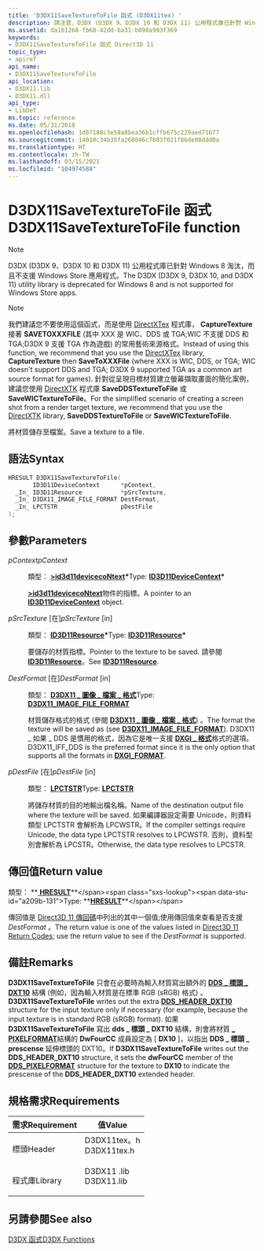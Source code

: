 ```yaml
---
title: 'D3DX11SaveTextureToFile 函式 (D3DX11tex) '
description: 請注意，D3DX (D3DX 9、D3DX 10 和 D3DX 11) 公用程式庫已針對 Windows 8 淘汰，而且不支援 Windows Store 應用程式。 請注意，我們建議您不要使用這個函式，而是使用 DirectXTex 程式庫，CaptureTexture 接著 SaveToXXXFile (其中 XXX 是 WIC、DDS 或 TGA;WIC 不支援 DDS 和 TGA;D3DX 9 支援 TGA 作為遊戲) 的常用藝術來源格式。 針對從呈現目標材質建立螢幕擷取畫面的簡化案例，建議您使用 DirectXTK 程式庫 SaveDDSTextureToFile 或 SaveWICTextureToFile。 將材質儲存至檔案。
ms.assetid: da161268-fb68-42dd-ba31-b090a993f369
keywords:
- D3DX11SaveTextureToFile 函式 Direct3D 11
topic_type:
- apiref
api_name:
- D3DX11SaveTextureToFile
api_location:
- D3DX11.lib
- D3DX11.dll
api_type:
- LibDef
ms.topic: reference
ms.date: 05/31/2018
ms.openlocfilehash: 1d87188c3e58a8bea36b1cffb675c229aed71677
ms.sourcegitcommit: 14010c34b35fa268046c7683f021f86de08ddd0a
ms.translationtype: HT
ms.contentlocale: zh-TW
ms.lasthandoff: 03/15/2021
ms.locfileid: "104974588"
---
```

# <a name="d3dx11savetexturetofile-function"></a><span data-ttu-id="a209b-107">D3DX11SaveTextureToFile 函式</span><span class="sxs-lookup"><span data-stu-id="a209b-107">D3DX11SaveTextureToFile function</span></span>

> [!Note]  
> <span data-ttu-id="a209b-108">D3DX (D3DX 9、D3DX 10 和 D3DX 11) 公用程式庫已針對 Windows 8 淘汰，而且不支援 Windows Store 應用程式。</span><span class="sxs-lookup"><span data-stu-id="a209b-108">The D3DX (D3DX 9, D3DX 10, and D3DX 11) utility library is deprecated for Windows 8 and is not supported for Windows Store apps.</span></span>

 

> [!Note]  
> <span data-ttu-id="a209b-109">我們建議您不要使用這個函式，而是使用 [DirectXTex](https://github.com/Microsoft/DirectXTex) 程式庫， **CaptureTexture** 接著 **SAVETOXXXFILE** (其中 XXX 是 WIC、DDS 或 TGA;WIC 不支援 DDS 和 TGA;D3DX 9 支援 TGA 作為遊戲) 的常用藝術來源格式。</span><span class="sxs-lookup"><span data-stu-id="a209b-109">Instead of using this function, we recommend that you use the [DirectXTex](https://github.com/Microsoft/DirectXTex) library, **CaptureTexture** then **SaveToXXXFile** (where XXX is WIC, DDS, or TGA; WIC doesn't support DDS and TGA; D3DX 9 supported TGA as a common art source format for games).</span></span> <span data-ttu-id="a209b-110">針對從呈現目標材質建立螢幕擷取畫面的簡化案例，建議您使用 [DirectXTK](https://github.com/Microsoft/DirectXTK) 程式庫 **SaveDDSTextureToFile** 或 **SaveWICTextureToFile**。</span><span class="sxs-lookup"><span data-stu-id="a209b-110">For the simplified scenario of creating a screen shot from a render target texture, we recommend that you use the [DirectXTK](https://github.com/Microsoft/DirectXTK) library, **SaveDDSTextureToFile** or **SaveWICTextureToFile**.</span></span>

 

<span data-ttu-id="a209b-111">將材質儲存至檔案。</span><span class="sxs-lookup"><span data-stu-id="a209b-111">Save a texture to a file.</span></span>

## <a name="syntax"></a><span data-ttu-id="a209b-112">語法</span><span class="sxs-lookup"><span data-stu-id="a209b-112">Syntax</span></span>


```C++
HRESULT D3DX11SaveTextureToFile(
       ID3D11DeviceContext      *pContext,
  _In_ ID3D11Resource           *pSrcTexture,
  _In_ D3DX11_IMAGE_FILE_FORMAT DestFormat,
  _In_ LPCTSTR                  pDestFile
);
```



## <a name="parameters"></a><span data-ttu-id="a209b-113">參數</span><span class="sxs-lookup"><span data-stu-id="a209b-113">Parameters</span></span>

<dl> <dt>

<span data-ttu-id="a209b-114">*pContext*</span><span class="sxs-lookup"><span data-stu-id="a209b-114">*pContext*</span></span> 
</dt> <dd>

<span data-ttu-id="a209b-115">類型： **[ **>id3d11devicecoNtext**](/windows/desktop/api/D3D11/nn-d3d11-id3d11devicecontext)\***</span><span class="sxs-lookup"><span data-stu-id="a209b-115">Type: **[**ID3D11DeviceContext**](/windows/desktop/api/D3D11/nn-d3d11-id3d11devicecontext)\***</span></span>

<span data-ttu-id="a209b-116">[**>id3d11devicecoNtext**](/windows/desktop/api/D3D11/nn-d3d11-id3d11devicecontext)物件的指標。</span><span class="sxs-lookup"><span data-stu-id="a209b-116">A pointer to an [**ID3D11DeviceContext**](/windows/desktop/api/D3D11/nn-d3d11-id3d11devicecontext) object.</span></span>

</dd> <dt>

<span data-ttu-id="a209b-117">*pSrcTexture* \[在\]</span><span class="sxs-lookup"><span data-stu-id="a209b-117">*pSrcTexture* \[in\]</span></span>
</dt> <dd>

<span data-ttu-id="a209b-118">類型： **[ **ID3D11Resource**](/windows/desktop/api/D3D11/nn-d3d11-id3d11resource)\***</span><span class="sxs-lookup"><span data-stu-id="a209b-118">Type: **[**ID3D11Resource**](/windows/desktop/api/D3D11/nn-d3d11-id3d11resource)\***</span></span>

<span data-ttu-id="a209b-119">要儲存的材質指標。</span><span class="sxs-lookup"><span data-stu-id="a209b-119">Pointer to the texture to be saved.</span></span> <span data-ttu-id="a209b-120">請參閱 [**ID3D11Resource**](/windows/desktop/api/D3D11/nn-d3d11-id3d11resource)。</span><span class="sxs-lookup"><span data-stu-id="a209b-120">See [**ID3D11Resource**](/windows/desktop/api/D3D11/nn-d3d11-id3d11resource).</span></span>

</dd> <dt>

<span data-ttu-id="a209b-121">*DestFormat* \[在\]</span><span class="sxs-lookup"><span data-stu-id="a209b-121">*DestFormat* \[in\]</span></span>
</dt> <dd>

<span data-ttu-id="a209b-122">類型： **[ **D3DX11 \_ 圖像 \_ 檔案 \_ 格式**](d3dx11-image-file-format.md)**</span><span class="sxs-lookup"><span data-stu-id="a209b-122">Type: **[**D3DX11\_IMAGE\_FILE\_FORMAT**](d3dx11-image-file-format.md)**</span></span>

<span data-ttu-id="a209b-123">材質儲存格式的格式 (參閱 [**D3DX11 \_ 圖像 \_ 檔案 \_ 格式**](d3dx11-image-file-format.md)) 。</span><span class="sxs-lookup"><span data-stu-id="a209b-123">The format the texture will be saved as (see [**D3DX11\_IMAGE\_FILE\_FORMAT**](d3dx11-image-file-format.md)).</span></span> <span data-ttu-id="a209b-124">D3DX11 \_ 如果 \_ DDS 是慣用的格式，因為它是唯一支援 [**DXGI \_ 格式**](/windows/desktop/api/dxgiformat/ne-dxgiformat-dxgi_format)格式的選項。</span><span class="sxs-lookup"><span data-stu-id="a209b-124">D3DX11\_IFF\_DDS is the preferred format since it is the only option that supports all the formats in [**DXGI\_FORMAT**](/windows/desktop/api/dxgiformat/ne-dxgiformat-dxgi_format).</span></span>

</dd> <dt>

<span data-ttu-id="a209b-125">*pDestFile* \[在\]</span><span class="sxs-lookup"><span data-stu-id="a209b-125">*pDestFile* \[in\]</span></span>
</dt> <dd>

<span data-ttu-id="a209b-126">類型： **[ **LPCTSTR**](/windows/desktop/WinProg/windows-data-types)**</span><span class="sxs-lookup"><span data-stu-id="a209b-126">Type: **[**LPCTSTR**](/windows/desktop/WinProg/windows-data-types)**</span></span>

<span data-ttu-id="a209b-127">將儲存材質的目的地輸出檔名稱。</span><span class="sxs-lookup"><span data-stu-id="a209b-127">Name of the destination output file where the texture will be saved.</span></span> <span data-ttu-id="a209b-128">如果編譯器設定需要 Unicode，則資料類型 LPCTSTR 會解析為 LPCWSTR。</span><span class="sxs-lookup"><span data-stu-id="a209b-128">If the compiler settings require Unicode, the data type LPCTSTR resolves to LPCWSTR.</span></span> <span data-ttu-id="a209b-129">否則，資料型別會解析為 LPCSTR。</span><span class="sxs-lookup"><span data-stu-id="a209b-129">Otherwise, the data type resolves to LPCSTR.</span></span>

</dd> </dl>

## <a name="return-value"></a><span data-ttu-id="a209b-130">傳回值</span><span class="sxs-lookup"><span data-stu-id="a209b-130">Return value</span></span>

<span data-ttu-id="a209b-131">類型： **[ **HRESULT**](https://msdn.microsoft.com/library/Bb401631(v=MSDN.10).aspx)**</span><span class="sxs-lookup"><span data-stu-id="a209b-131">Type: **[**HRESULT**](https://msdn.microsoft.com/library/Bb401631(v=MSDN.10).aspx)**</span></span>

<span data-ttu-id="a209b-132">傳回值是 [Direct3D 11 傳回碼](d3d11-graphics-reference-returnvalues.md)中列出的其中一個值;使用傳回值來查看是否支援 *DestFormat* 。</span><span class="sxs-lookup"><span data-stu-id="a209b-132">The return value is one of the values listed in [Direct3D 11 Return Codes](d3d11-graphics-reference-returnvalues.md); use the return value to see if the *DestFormat* is supported.</span></span>

## <a name="remarks"></a><span data-ttu-id="a209b-133">備註</span><span class="sxs-lookup"><span data-stu-id="a209b-133">Remarks</span></span>

<span data-ttu-id="a209b-134">**D3DX11SaveTextureToFile** 只會在必要時為輸入材質寫出額外的 [**DDS \_ 標頭 \_ DXT10**](/windows/desktop/direct3ddds/dds-header-dxt10) 結構 (例如，因為輸入材質是在標準 RGB (sRGB) 格式) 。</span><span class="sxs-lookup"><span data-stu-id="a209b-134">**D3DX11SaveTextureToFile** writes out the extra [**DDS\_HEADER\_DXT10**](/windows/desktop/direct3ddds/dds-header-dxt10) structure for the input texture only if necessary (for example, because the input texture is in standard RGB (sRGB) format).</span></span> <span data-ttu-id="a209b-135">如果 **D3DX11SaveTextureToFile** 寫出 **dds \_ 標頭 \_ DXT10** 結構，則會將材質 [**\_ PIXELFORMAT**](/windows/desktop/direct3ddds/dds-pixelformat)結構的 **DwFourCC** 成員設定為 [ **DX10** ]，以指出 **DDS \_ 標頭 \_ prescense** 延伸標頭的 DXT10。</span><span class="sxs-lookup"><span data-stu-id="a209b-135">If **D3DX11SaveTextureToFile** writes out the **DDS\_HEADER\_DXT10** structure, it sets the **dwFourCC** member of the [**DDS\_PIXELFORMAT**](/windows/desktop/direct3ddds/dds-pixelformat) structure for the texture to **DX10** to indicate the prescense of the **DDS\_HEADER\_DXT10** extended header.</span></span>

## <a name="requirements"></a><span data-ttu-id="a209b-136">規格需求</span><span class="sxs-lookup"><span data-stu-id="a209b-136">Requirements</span></span>



| <span data-ttu-id="a209b-137">需求</span><span class="sxs-lookup"><span data-stu-id="a209b-137">Requirement</span></span> | <span data-ttu-id="a209b-138">值</span><span class="sxs-lookup"><span data-stu-id="a209b-138">Value</span></span> |
|--------------------|----------------------------------------------------------------------------------------|
| <span data-ttu-id="a209b-139">標頭</span><span class="sxs-lookup"><span data-stu-id="a209b-139">Header</span></span><br/>  | <dl> <span data-ttu-id="a209b-140"><dt>D3DX11tex。h</dt></span><span class="sxs-lookup"><span data-stu-id="a209b-140"><dt>D3DX11tex.h</dt></span></span> </dl> |
| <span data-ttu-id="a209b-141">程式庫</span><span class="sxs-lookup"><span data-stu-id="a209b-141">Library</span></span><br/> | <dl> <span data-ttu-id="a209b-142"><dt>D3DX11 .lib</dt></span><span class="sxs-lookup"><span data-stu-id="a209b-142"><dt>D3DX11.lib</dt></span></span> </dl>  |



## <a name="see-also"></a><span data-ttu-id="a209b-143">另請參閱</span><span class="sxs-lookup"><span data-stu-id="a209b-143">See also</span></span>

<dl> <dt>

[<span data-ttu-id="a209b-144">D3DX 函式</span><span class="sxs-lookup"><span data-stu-id="a209b-144">D3DX Functions</span></span>](d3d11-graphics-reference-d3dx11-functions.md)
</dt> </dl>

 

